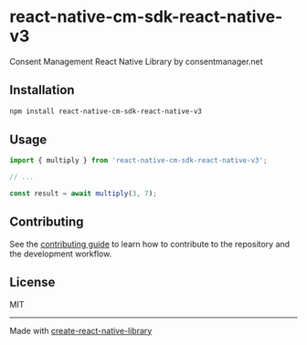 # react-native-cm-sdk-react-native-v3

Consent Management React Native Library by consentmanager.net

## Installation

```sh
npm install react-native-cm-sdk-react-native-v3
```

## Usage

```js
import { multiply } from 'react-native-cm-sdk-react-native-v3';

// ...

const result = await multiply(3, 7);
```

## Contributing

See the [contributing guide](CONTRIBUTING.md) to learn how to contribute to the repository and the development workflow.

## License

MIT

---

Made with [create-react-native-library](https://github.com/callstack/react-native-builder-bob)
